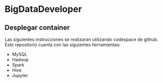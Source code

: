 # BigDataDeveloper

## Desplegar container
Las siguientes instrucciones se realizaran utilizando codespace de github.
Este repositorio cuenta con las siguientes herramientas:

- MySQL
- Hadoop
- Spark
- Hive
- Jupyter
